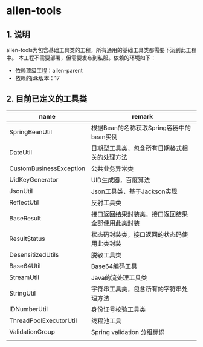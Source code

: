 # allen-tools

## 1. 说明
allen-tools为包含基础工具类的工程，所有通用的基础工具类都需要下沉到此工程中。
本工程不需要部署，但需要发布到私服。依赖的环境如下：
- 依赖顶级工程：allen-parent
- 依赖的jdk版本：17

## 2. 目前已定义的工具类

|  name  | remark |
|  ---  | ---  | 
| SpringBeanUtil | 根据Bean的名称获取Spring容器中的bean实例 | 
| DateUtil | 日期型工具类，包含所有日期格式相关的处理方法 | 
| CustomBusinessException | 公共业务异常类 | 
| UidKeyGenerator | UID生成器，百度算法 | 
| JsonUtil | Json工具类，基于Jackson实现 |
| ReflectUtil | 反射工具类 | 
| BaseResult | 接口返回结果封装类，接口返回结果全部使用此类封装 | 
| ResultStatus | 状态码封装类，接口返回的状态码使用此类封装 | 
| DesensitizedUtils | 脱敏工具类 |
| Base64Util | Base64编码工具 |
| StreamUtil | Java的流处理工具类 |
| StringUtil | 字符串工具类，包含所有的字符串处理方法 |
| IDNumberUtil | 身份证号校验工具类 |
| ThreadPoolExecutorUtil | 线程池工具 |
| ValidationGroup | Spring validation 分组标识 |
|  |  |